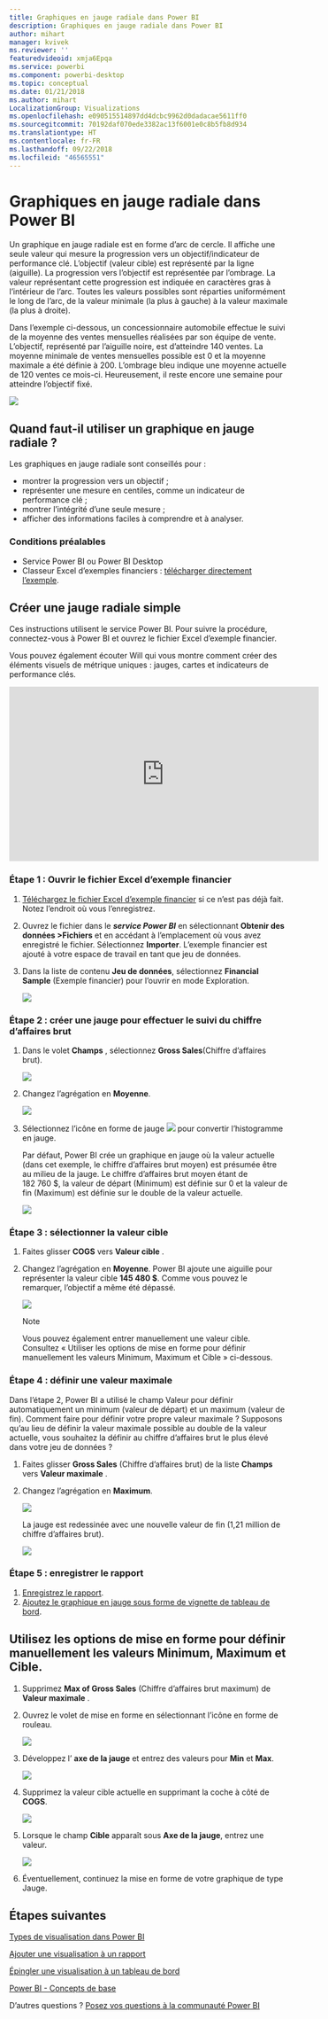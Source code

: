 ```yaml
---
title: Graphiques en jauge radiale dans Power BI
description: Graphiques en jauge radiale dans Power BI
author: mihart
manager: kvivek
ms.reviewer: ''
featuredvideoid: xmja6Epqa
ms.service: powerbi
ms.component: powerbi-desktop
ms.topic: conceptual
ms.date: 01/21/2018
ms.author: mihart
LocalizationGroup: Visualizations
ms.openlocfilehash: e090515514897dd4dcbc9962d0dadacae5611ff0
ms.sourcegitcommit: 70192daf070ede3382ac13f6001e0c8b5fb8d934
ms.translationtype: HT
ms.contentlocale: fr-FR
ms.lasthandoff: 09/22/2018
ms.locfileid: "46565551"
---
```

# <a name="radial-gauge-charts-in-power-bi"></a>Graphiques en jauge radiale dans Power BI
Un graphique en jauge radiale est en forme d’arc de cercle. Il affiche une seule valeur qui mesure la progression vers un objectif/indicateur de performance clé.  L’objectif (valeur cible) est représenté par la ligne (aiguille). La progression vers l’objectif est représentée par l’ombrage.  La valeur représentant cette progression est indiquée en caractères gras à l’intérieur de l’arc. Toutes les valeurs possibles sont réparties uniformément le long de l’arc, de la valeur minimale (la plus à gauche) à la valeur maximale (la plus à droite).

Dans l’exemple ci-dessous, un concessionnaire automobile effectue le suivi de la moyenne des ventes mensuelles réalisées par son équipe de vente. L’objectif, représenté par l’aiguille noire, est d’atteindre 140 ventes.  La moyenne minimale de ventes mensuelles possible est 0 et la moyenne maximale a été définie à 200.  L’ombrage bleu indique une moyenne actuelle de 120 ventes ce mois-ci. Heureusement, il reste encore une semaine pour atteindre l’objectif fixé.

![](media/power-bi-visualization-radial-gauge-charts/gauge_m.png)

## <a name="when-to-use-a-radial-gauge"></a>Quand faut-il utiliser un graphique en jauge radiale ?
Les graphiques en jauge radiale sont conseillés pour :

* montrer la progression vers un objectif ;
* représenter une mesure en centiles, comme un indicateur de performance clé ;
* montrer l’intégrité d’une seule mesure ;
* afficher des informations faciles à comprendre et à analyser.

### <a name="prerequisites"></a>Conditions préalables
 - Service Power BI ou Power BI Desktop
 - Classeur Excel d’exemples financiers : [télécharger directement l’exemple](http://go.microsoft.com/fwlink/?LinkID=521962).

## <a name="create-a-basic-radial-gauge"></a>Créer une jauge radiale simple
Ces instructions utilisent le service Power BI. Pour suivre la procédure, connectez-vous à Power BI et ouvrez le fichier Excel d’exemple financier.  

Vous pouvez également écouter Will qui vous montre comment créer des éléments visuels de métrique uniques : jauges, cartes et indicateurs de performance clés.

<iframe width="560" height="315" src="https://www.youtube.com/embed/xmja6EpqaO0?list=PL1N57mwBHtN0JFoKSR0n-tBkUJHeMP2cP" frameborder="0" allowfullscreen></iframe>

### <a name="step-1-open-the-financial-sample-excel-file"></a>Étape 1 : Ouvrir le fichier Excel d’exemple financier
1. [Téléchargez le fichier Excel d’exemple financier](../sample-financial-download.md) si ce n’est pas déjà fait. Notez l’endroit où vous l’enregistrez.

2. Ouvrez le fichier dans le ***service Power BI*** en sélectionnant **Obtenir des données \>Fichiers** et en accédant à l’emplacement où vous avez enregistré le fichier. Sélectionnez **Importer**. L’exemple financier est ajouté à votre espace de travail en tant que jeu de données.

3. Dans la liste de contenu **Jeu de données**, sélectionnez **Financial Sample** (Exemple financier) pour l’ouvrir en mode Exploration.

    ![](media/power-bi-visualization-radial-gauge-charts/power-bi-dataset.png)

### <a name="step-2-create-a-gauge-to-track-gross-sales"></a>Étape 2 : créer une jauge pour effectuer le suivi du chiffre d’affaires brut
1. Dans le volet **Champs** , sélectionnez **Gross Sales**(Chiffre d’affaires brut).
   
   ![](media/power-bi-visualization-radial-gauge-charts/grosssalesvalue_new.png)
2. Changez l’agrégation en **Moyenne**.
   
   ![](media/power-bi-visualization-radial-gauge-charts/changetoaverage_new.png)
3. Sélectionnez l’icône en forme de jauge ![](media/power-bi-visualization-radial-gauge-charts/gaugeicon_new.png) pour convertir l’histogramme en jauge.
   
   Par défaut, Power BI crée un graphique en jauge où la valeur actuelle (dans cet exemple, le chiffre d’affaires brut moyen) est présumée être au milieu de la jauge. Le chiffre d’affaires brut moyen étant de 182 760 $, la valeur de départ (Minimum) est définie sur 0 et la valeur de fin (Maximum) est définie sur le double de la valeur actuelle.
   
   ![](media/power-bi-visualization-radial-gauge-charts/gauge_no_target.png)

### <a name="step-3-set-a-target-value"></a>Étape 3 : sélectionner la valeur cible
1. Faites glisser **COGS** vers **Valeur cible** .
2. Changez l’agrégation en **Moyenne**.
   Power BI ajoute une aiguille pour représenter la valeur cible **145 480 $**. Comme vous pouvez le remarquer, l’objectif a même été dépassé.
   
   ![](media/power-bi-visualization-radial-gauge-charts/gaugeinprogress_new.png)
   
   > [!NOTE]
   > Vous pouvez également entrer manuellement une valeur cible.  Consultez « Utiliser les options de mise en forme pour définir manuellement les valeurs Minimum, Maximum et Cible » ci-dessous.
   > 
   > 

### <a name="step-4-set-a-maximum-value"></a>Étape 4 : définir une valeur maximale
Dans l’étape 2, Power BI a utilisé le champ Valeur pour définir automatiquement un minimum (valeur de départ) et un maximum (valeur de fin).  Comment faire pour définir votre propre valeur maximale ?  Supposons qu’au lieu de définir la valeur maximale possible au double de la valeur actuelle, vous souhaitez la définir au chiffre d’affaires brut le plus élevé dans votre jeu de données ? 

1. Faites glisser **Gross Sales** (Chiffre d’affaires brut) de la liste **Champs** vers **Valeur maximale** .
2. Changez l’agrégation en **Maximum**.
   
   ![](media/power-bi-visualization-radial-gauge-charts/setmaximum_new.png)
   
   La jauge est redessinée avec une nouvelle valeur de fin (1,21 million de chiffre d’affaires brut).
   
   ![](media/power-bi-visualization-radial-gauge-charts/power-bi-final-gauge.png)

### <a name="step-5-save-your-report"></a>Étape 5 : enregistrer le rapport
1. [Enregistrez le rapport](../service-report-save.md).
2. [Ajoutez le graphique en jauge sous forme de vignette de tableau de bord](../consumer/end-user-tiles.md). 

## <a name="use-formatting-options-to-manually-set-minimum-maximum-and-target-values"></a>Utilisez les options de mise en forme pour définir manuellement les valeurs Minimum, Maximum et Cible.
1. Supprimez **Max of Gross Sales** (Chiffre d’affaires brut maximum) de **Valeur maximale** .
2. Ouvrez le volet de mise en forme en sélectionnant l’icône en forme de rouleau.
   
   ![](media/power-bi-visualization-radial-gauge-charts/power-bi-roller.png)
3. Développez l’ **axe de la jauge** et entrez des valeurs pour **Min** et **Max**.
   
    ![](media/power-bi-visualization-radial-gauge-charts/power-bi-gauge-axis.png)
4. Supprimez la valeur cible actuelle en supprimant la coche à côté de **COGS**.
   
    ![](media/power-bi-visualization-radial-gauge-charts/pbi_remove_target.png)
5. Lorsque le champ **Cible** apparaît sous **Axe de la jauge**, entrez une valeur.
   
    ![](media/power-bi-visualization-radial-gauge-charts/power-bi-gauge-target.png)
6. Éventuellement, continuez la mise en forme de votre graphique de type Jauge.

## <a name="next-steps"></a>Étapes suivantes
[Types de visualisation dans Power BI](power-bi-visualization-types-for-reports-and-q-and-a.md)

[Ajouter une visualisation à un rapport](power-bi-report-add-visualizations-i.md)

[Épingler une visualisation à un tableau de bord](../service-dashboard-pin-tile-from-report.md)

[Power BI - Concepts de base](../consumer/end-user-basic-concepts.md)

D’autres questions ? [Posez vos questions à la communauté Power BI](http://community.powerbi.com/)

